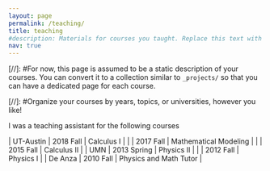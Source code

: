 ```yaml
---
layout: page
permalink: /teaching/
title: teaching
#description: Materials for courses you taught. Replace this text with your description.
nav: true
---
```


[//]: #For now, this page is assumed to be a static description of your courses. You can convert it to a collection similar to `_projects/` so that you can have a dedicated page for each course.

[//]: #Organize your courses by years, topics, or universities, however you like!

I was a teaching assistant for the following courses

| UT-Austin | 2018 Fall | Calculus I |
| | 2017 Fall | Mathematical Modeling |
| | 2015 Fall | Calculus II |
| UMN | 2013 Spring | Physics II |
| | 2012 Fall | Physics I |
| De Anza | 2010 Fall | Physics and Math Tutor |
